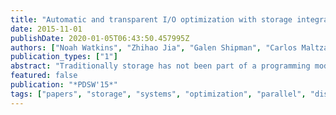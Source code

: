 ```yaml
---
title: "Automatic and transparent I/O optimization with storage integrated application runtime support"
date: 2015-11-01
publishDate: 2020-01-05T06:43:50.457995Z
authors: ["Noah Watkins", "Zhihao Jia", "Galen Shipman", "Carlos Maltzahn", "Alex Aiken", "Pat McCormick"]
publication_types: ["1"]
abstract: "Traditionally storage has not been part of a programming model's semantics and is added only as an I/O library interface. As a result, programming models, languages, and storage systems are limited in the optimizations they can perform for I/O operations, as the semantics of the I/O library is typically at the level of transfers of blocks of uninterpreted bits, with no accompanying knowledge of how those bits are used by the application. For many HPC applications where I/O operations for analyzing and checkpointing large data sets are a non-negligible portion of the overall execution time, such a ``know nothing'' I/O design has negative performance implications. We propose an alternative design where the I/O semantics are integrated as part of the programming model, and a common data model is used throughout the entire memory and storage hierarchy enabling storage and application level co-optimizations. We demonstrate these ideas through the integration of storage services within the Legion [2] runtime and present preliminary results demonstrating the integration."
featured: false
publication: "*PDSW'15*"
tags: ["papers", "storage", "systems", "optimization", "parallel", "distributed", "runtime"]
---
```


